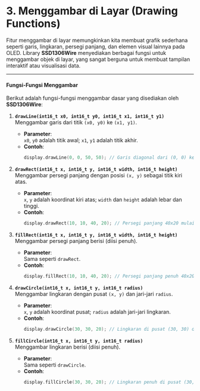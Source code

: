 # **3. Menggambar di Layar (Drawing Functions)**

Fitur menggambar di layar memungkinkan kita membuat grafik sederhana seperti garis, lingkaran, persegi panjang, dan elemen visual lainnya pada OLED. Library **SSD1306Wire** menyediakan berbagai fungsi untuk menggambar objek di layar, yang sangat berguna untuk membuat tampilan interaktif atau visualisasi data.

---

#### **Fungsi-Fungsi Menggambar**
Berikut adalah fungsi-fungsi menggambar dasar yang disediakan oleh **SSD1306Wire**:

1. **`drawLine(int16_t x0, int16_t y0, int16_t x1, int16_t y1)`**  
   Menggambar garis dari titik `(x0, y0)` ke `(x1, y1)`.  
   - **Parameter**:  
     `x0`, `y0` adalah titik awal; `x1`, `y1` adalah titik akhir.  
   - **Contoh**:  
     ```cpp
     display.drawLine(0, 0, 50, 50); // Garis diagonal dari (0, 0) ke (50, 50)
     ```

2. **`drawRect(int16_t x, int16_t y, int16_t width, int16_t height)`**  
   Menggambar persegi panjang dengan posisi `(x, y)` sebagai titik kiri atas.  
   - **Parameter**:  
     `x`, `y` adalah koordinat kiri atas; `width` dan `height` adalah lebar dan tinggi.  
   - **Contoh**:  
     ```cpp
     display.drawRect(10, 10, 40, 20); // Persegi panjang 40x20 mulai dari (10, 10)
     ```

3. **`fillRect(int16_t x, int16_t y, int16_t width, int16_t height)`**  
   Menggambar persegi panjang berisi (diisi penuh).  
   - **Parameter**:  
     Sama seperti `drawRect`.  
   - **Contoh**:  
     ```cpp
     display.fillRect(10, 10, 40, 20); // Persegi panjang penuh 40x20 mulai dari (10, 10)
     ```

4. **`drawCircle(int16_t x, int16_t y, int16_t radius)`**  
   Menggambar lingkaran dengan pusat `(x, y)` dan jari-jari `radius`.  
   - **Parameter**:  
     `x`, `y` adalah koordinat pusat; `radius` adalah jari-jari lingkaran.  
   - **Contoh**:  
     ```cpp
     display.drawCircle(30, 30, 20); // Lingkaran di pusat (30, 30) dengan radius 20
     ```

5. **`fillCircle(int16_t x, int16_t y, int16_t radius)`**  
   Menggambar lingkaran berisi (diisi penuh).  
   - **Parameter**:  
     Sama seperti `drawCircle`.  
   - **Contoh**:  
     ```cpp
     display.fillCircle(30, 30, 20); // Lingkaran penuh di pusat (30, 30) dengan radius 20
     ```
